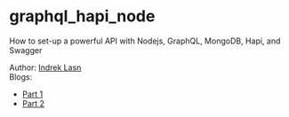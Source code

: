 # graphql_hapi_node
How to set-up a powerful API with Nodejs, GraphQL, MongoDB, Hapi, and Swagger

Author: [Indrek Lasn](https://medium.freecodecamp.org/@wesharehoodies)  
Blogs: 
* [Part 1](https://medium.freecodecamp.org/how-to-setup-a-powerful-api-with-nodejs-graphql-mongodb-hapi-and-swagger-e251ac189649)
* [Part 2](https://medium.freecodecamp.org/how-to-set-up-a-powerful-api-with-nodejs-graphql-mongodb-hapi-and-swagger-part-ii-80266790a3ac)
